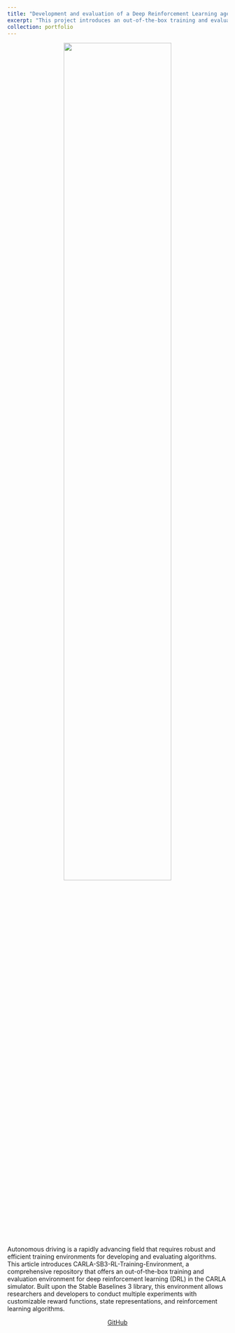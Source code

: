 ```yaml
---
title: "Development and evaluation of a Deep Reinforcement Learning agent in CARLA simulator"
excerpt: "This project introduces an out-of-the-box training and evaluation environment for deep reinforcement learning (DRL) in the CARLA simulator based on StableBaselines3 library. This project was made as part of my Bachelor's thesis. <br/><img src='/images/project-CARLA-SB3/rl_train.gif'>"
collection: portfolio
---
```


<p align="center">
  <img width="70%" src='/images/project-CARLA-SB3/rl_train.gif'>
</p>
Autonomous driving is a rapidly advancing field that requires robust and efficient training environments for developing and evaluating algorithms. This article introduces CARLA-SB3-RL-Training-Environment, a comprehensive repository that offers an out-of-the-box training and evaluation environment for deep reinforcement learning (DRL) in the CARLA simulator. Built upon the Stable Baselines 3 library, this environment allows researchers and developers to conduct multiple experiments with customizable reward functions, state representations, and reinforcement learning algorithms.

<p align="center">
    <a class="btn" href="https://github.com/alberto-mate/CARLA-SB3-RL-Training-Environment"><i class="fab fa-github" aria-hidden="true"></i>GitHub</a>
</p>